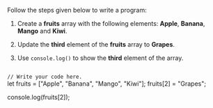 Follow the steps given below
to write a program:

1. Create a **fruits** array
with the following elements:
**Apple**, **Banana**, **Mango** and **Kiwi**.

2. Update the **third** element
of the **fruits** array to **Grapes**.

3. Use `console.log()` to show
the **third** element of the array.

<Editor lang="javascript" type="exercise">
<code>
// Write your code here.
</code>

<solution>
let fruits = ["Apple", "Banana", "Mango", "Kiwi"];
fruits[2] = "Grapes";

console.log(fruits[2]);
</solution>
</Editor>